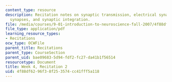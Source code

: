 ```yaml
---
content_type: resource
description: Recitation notes on synaptic transmission, electrical synapses, chemical
  synapses, and synaptic integration.
file: /media/courses/9-01-introduction-to-neuroscience-fall-2007/4f88df6296f38f253574cc41fff5a118_wk04_9_01_r03.pdf
file_type: application/pdf
learning_resource_types:
- Recitations
ocw_type: OCWFile
parent_title: Recitations
parent_type: CourseSection
parent_uid: bae09683-5d94-fdf2-fc27-da41b1f56514
resourcetype: Document
title: Week 4, Recitation 2
uid: 4f88df62-96f3-8f25-3574-cc41fff5a118
---
```

